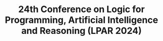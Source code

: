 ---
title: '24th Conference on Logic for Programming, Artificial Intelligence and Reasoning (LPAR 2024)' 
collection: review
category: review
excerpt: ''
---